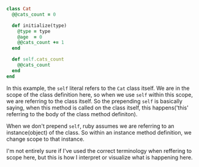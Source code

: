 ```ruby
class Cat
  @@cats_count = 0

  def initialize(type)
    @type = type
    @age  = 0
    @@cats_count += 1
  end

  def self.cats_count
    @@cats_count
  end
end
```

In this example, the `self` literal refers to the `Cat` class itself. We are in the scope of the class definition here, so when we use `self` within this scope, we are referring to the class itself. So the prepending `self` is basically saying, when this method is called on the class itself, this happens('this' referring to the body of the class method definiton).

When we don't prepend `self`, ruby assumes we are referring to an instance(object) of the class. So within an instance method definition, we change scope to that instance.

I'm not entirely sure if I've used the correct terminology when reffering to scope here, but this is how I interpret or visualize what is happening here.

